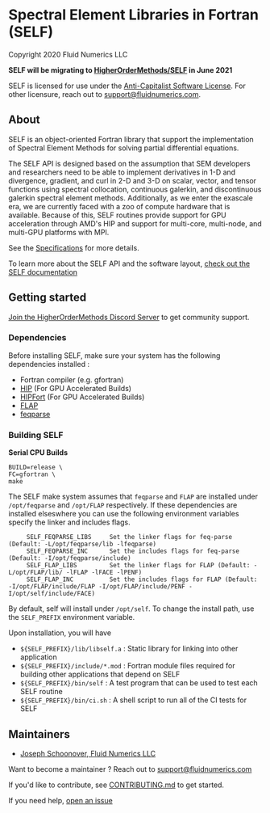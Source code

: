 # Spectral Element Libraries in Fortran (SELF)
Copyright 2020 Fluid Numerics LLC

**SELF will be migrating to [HigherOrderMethods/SELF](https://github.com/HigherOrderMethods/SELF) in June 2021**

SELF is licensed for use under the [Anti-Capitalist Software License](./LICENSE). For other licensure, reach out to support@fluidnumerics.com.

## About
SELF is an object-oriented Fortran library that support the implementation of Spectral Element Methods for solving partial differential equations.

The SELF API is designed based on the assumption that SEM developers and researchers need to be able to implement derivatives in 1-D and divergence, gradient, and curl in 2-D and 3-D on scalar, vector, and tensor functions using spectral collocation, continuous galerkin, and discontinuous galerkin spectral element methods. Additionally, as we enter the exascale era, we are currently faced with a zoo of compute hardware that is available. Because of this, SELF routines provide support for GPU acceleration through AMD's HIP and support for multi-core, multi-node, and multi-GPU platforms with MPI.

See the [Specifications](./SPECIFICATIONS.md) for more details.

To learn more about the SELF API and the software layout, [check out the SELF documentation](https://higherordermethods.github.io/SELF/)
## Getting started
[Join the HigherOrderMethods Discord Server](https://discord.gg/57aNxcpYMW) to get community support.

### Dependencies
Before installing SELF, make sure your system has the following dependencies installed : 
* Fortran compiler (e.g. gfortran)
* [HIP](https://github.com/ROCm-Developer-Tools/HIP) (For GPU Accelerated Builds)
* [HIPFort](https://github.com/ROCmSoftwarePlatform/hipfort) (For GPU Accelerated Builds)
* [FLAP](https://github.com/szaghi/FLAP)
* [feqparse](https://github.com/FluidNumerics/feqparse)


### Building SELF

**Serial CPU Builds**
```
BUILD=release \
FC=gfortran \
make
```
The SELF make system assumes that `feqparse` and `FLAP` are installed under `/opt/feqparse` and `/opt/FLAP` respectively. If these dependencies are installed elseswhere you can use the following environment variables specify the linker and includes flags.
```
     SELF_FEQPARSE_LIBS     Set the linker flags for feq-parse (Default: -L/opt/feqparse/lib -lfeqparse)
     SELF_FEQPARSE_INC      Set the includes flags for feq-parse (Default: -I/opt/feqparse/include)
     SELF_FLAP_LIBS         Set the linker flags for FLAP (Default: -L/opt/FLAP/lib/ -lFLAP -lFACE -lPENF) 
     SELF_FLAP_INC          Set the includes flags for FLAP (Default: -I/opt/FLAP/include/FLAP -I/opt/FLAP/include/PENF -I/opt/self/include/FACE)
```
By default, self will install under `/opt/self`. To change the install path, use the `SELF_PREFIX` environment variable.

Upon installation, you will have
* `${SELF_PREFIX}/lib/libself.a` : Static library for linking into other application
* `${SELF_PREFIX}/include/*.mod` : Fortran module files required for building other applications that depend on SELF
* `${SELF_PREFIX}/bin/self` : A test program that can be used to test each SELF routine
* `${SELF_PREFIX}/bin/ci.sh` : A shell script to run all of the CI tests for SELF

## Maintainers
* [Joseph Schoonover, Fluid Numerics LLC](https://fluidnumerics.com/people/joe-schoonover)

Want to become a maintainer ? Reach out to support@fluidnumerics.com

If you'd like to contribute, see [CONTRIBUTING.md](./CONTRIBUTING.md) to get started.

If you need help, [open an issue](https://github.com/FluidNumerics/SELF/issues/new)

